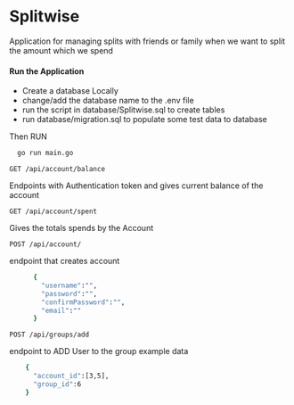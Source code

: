 # Splitwise
Application for managing splits with friends or family when we want to split the amount which we spend

#### Run the Application

- Create a database Locally
- change/add the database name to the .env file
- run the script in database/Splitwise.sql to create tables 
- run database/migration.sql to populate some test data to database

Then RUN 
```bash
  go run main.go 
```

```http
GET /api/account/balance
```
Endpoints with Authentication token and gives current balance of the account 

```http
GET /api/account/spent
```

Gives the totals spends by the Account 
```http
POST /api/account/
```

endpoint that creates account 

```bash
      {
        "username":"",
        "password":"",
        "confirmPassword":"",
        "email":""
      }
```

```http
POST /api/groups/add
```
endpoint to ADD User to the group
example data 
```bash
    {
      "account_id":[3,5],
      "group_id":6
    }
```
```http
```


